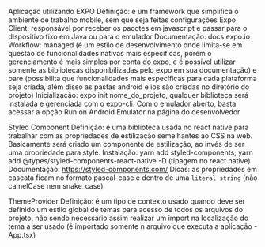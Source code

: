 Aplicação utilizando EXPO
Definição: é um framework que simplifica o ambiente de trabalho mobile, sem que seja feitas configurações
Expo Client: responsável por receber os pacotes em javascript e passar para o dispositivo fixo em Java ou para o emulador
Documentação: docs.expo.io
Workflow: managed (é um estilo de desenvolvimento onde limita-se em questão de funcionalidades nativas mais específicas, porém o gerenciamento é mais simples por conta do expo, e é possível utilizar somente as bibliotecas disponibilizadas pelo expo em sua documentação) e bare (possibilita que funcionalidades mais específicas para cada plataforma seja criada, além disso as pastas android e ios são criadas no diretório do projeto)
Inicialização: expo init nome_do_projeto, qualquer biblioteca será instalada e gerenciada com o expo-cli. Com o emulador aberto, basta acessar a opção Run on Android Emulator na página do desenvolvedor

Styled Component
Definição: é uma biblioteca usada no react native para trabalhar com as propriedades de estilização semelhantes ao CSS na web. Basicamente será criado um componente de estilização, ao invés de ser uma propriedade para style.
Instalação: yarn add styled-components; yarn add @types/styled-components-react-native -D (tipagem no react native)
Documentação: https://styled-components.com/
Dicas: as propriedades em cascata ficam no formato pascal-case e dentro de uma `literal string` (não camelCase nem snake_case)

ThemeProvider
Definição: é um tipo de contexto usado quando deve ser definido um estilo global de temas para acesso de todos os arquivos do projeto, não sendo necessário assim realizar um import na localização do tema a ser usado (é importado somente n arquivo que executa a aplicação - App.tsx)
